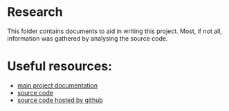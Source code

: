 # Research

This folder contains documents to aid in writing this project.
Most, if not all, information was gathered by analysing the source code.

# Useful resources:
 - [main project documentation](http://jasmin.sourceforge.net/)
 - [source code](https://sourceforge.net/projects/jasmin/)
 - [source code hosted by github](https://github.com/davidar/jasmin)
